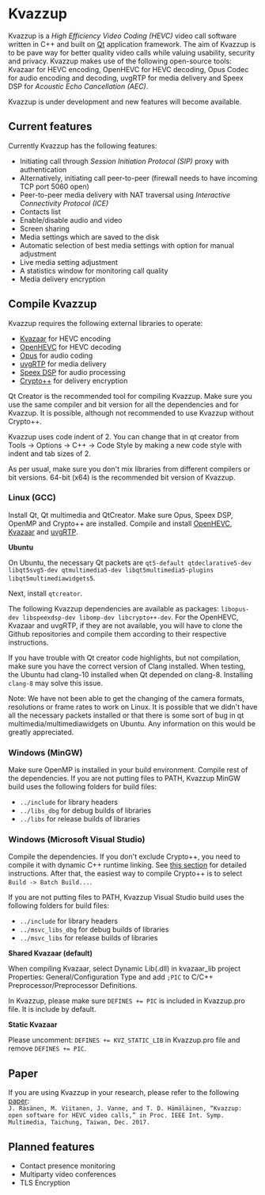 Kvazzup
=======

Kvazzup is a *High Efficiency Video Coding (HEVC)* video call software written in C++ and built on [Qt](https://www.qt.io/) application framework. The aim of Kvazzup is to be pave way for better quality video calls while valuing usability, security and privacy. Kvazzup makes use of the following open-source tools: Kvazaar for HEVC encoding, OpenHEVC for HEVC decoding, Opus Codec for audio encoding and decoding, uvgRTP for media delivery and Speex DSP for *Acoustic Echo Cancellation (AEC)*. 

Kvazzup is under development and new features will become available.

## Current features 

Currently Kvazzup has the following features:
- Initiating call through *Session Initiation Protocol (SIP)* proxy with authentication
- Alternatively, initiating call peer-to-peer (firewall needs to have incoming TCP port 5060 open)
- Peer-to-peer media delivery with NAT traversal using *Interactive Connectivity Protocol (ICE)*
- Contacts list
- Enable/disable audio and video
- Screen sharing
- Media settings which are saved to the disk
- Automatic selection of best media settings with option for manual adjustment
- Live media setting adjustment
- A statistics window for monitoring call quality
- Media delivery encryption

## Compile Kvazzup

Kvazzup requires the following external libraries to operate: 
- [Kvazaar](https://github.com/ultravideo/kvazaar) for HEVC encoding
- [OpenHEVC](https://github.com/OpenHEVC/openHEVC) for HEVC decoding
- [Opus](http://opus-codec.org/) for audio coding
- [uvgRTP](https://github.com/ultravideo/uvgRTP) for media delivery
- [Speex DSP](https://www.speex.org/) for audio processing
- [Crypto++](https://cryptopp.com/) for delivery encryption

Qt Creator is the recommended tool for compiling Kvazzup. Make sure you use the same compiler and bit version for all the dependencies and for Kvazzup. It is possible, although not recommended to use Kvazzup without Crypto++.

Kvazzup uses code indent of 2. You can change that in qt creator from Tools -> Options -> C++ -> Code Style by making a new code style with indent and tab sizes of 2.

As per usual, make sure you don't mix libraries from different compilers or bit versions. 64-bit (x64) is the recommended bit version of Kvazzup.

### Linux (GCC)

Install Qt, Qt multimedia and QtCreator. Make sure Opus, Speex DSP, OpenMP and Crypto++ are installed. Compile and install [OpenHEVC](https://github.com/OpenHEVC/openHEVC), [Kvazaar](https://github.com/ultravideo/kvazaar) and [uvgRTP](https://github.com/ultravideo/uvgRTP).

**Ubuntu**

On Ubuntu, the necessary Qt packets are `qt5-default qtdeclarative5-dev libqt5svg5-dev qtmultimedia5-dev libqt5multimedia5-plugins libqt5multimediawidgets5`.

Next, install `qtcreator`.

The following Kvazzup dependencies are available as packages: `libopus-dev libspeexdsp-dev libomp-dev libcrypto++-dev`. For the OpenHEVC, Kvazaar and uvgRTP, if they are not available, you will have to clone the Github repositories and compile them according to their respective instructions.

If you have trouble with Qt creator code highlights, but not compilation, make sure you have the correct version of Clang installed. When testing, the Ubuntu had clang-10 installed when Qt depended on clang-8. Installing `clang-8` may solve this issue.

Note: We have not been able to get the changing of the camera formats, resolutions or frame rates to work on Linux. It is possible that we didn't have all the necessary packets installed or that there is some sort of bug in qt multimedia/multimediawidgets on Ubuntu. Any information on this would be greatly appreciated.

### Windows (MinGW)

Make sure OpenMP is installed in your build environment. Compile rest of the dependencies. If you are not putting files to PATH, Kvazzup MinGW build uses the following folders for build files:
- `../include` for library headers
- `../libs_dbg` for debug builds of libraries
- `../libs` for release builds of libraries

### Windows (Microsoft Visual Studio)

Compile the dependencies. If you don't exclude Crypto++, you need to compile it with dynamic C++ runtime linking. See [this section](https://cryptopp.com/wiki/Visual_Studio#Runtime_Linking) for detailed instructions. After that, the easiest way to compile Crypto++ is to select `Build -> Batch Build...`.

If you are not putting files to PATH, Kvazzup Visual Studio build uses the following folders for build files:
- `../include` for library headers
- `../msvc_libs_dbg` for debug builds of libraries
- `../msvc_libs` for release builds of libraries

**Shared Kvazaar (default)**

When compiling Kvazaar, select Dynamic Lib(.dll) in kvazaar_lib project Properties: General/Configuration Type and add `;PIC` to C/C++ Preprocessor/Preprocessor Definitions. 

In Kvazzup, please make sure `DEFINES += PIC` is included in Kvazzup.pro file. It is include by default.

**Static Kvazaar**

Please uncomment: `DEFINES += KVZ_STATIC_LIB` in Kvazzup.pro file and remove `DEFINES += PIC`.

## Paper

If you are using Kvazzup in your research, please refer to the following [paper](https://ieeexplore.ieee.org/abstract/document/8241673): <br>
`J. Räsänen, M. Viitanen, J. Vanne, and T. D. Hämäläinen, “Kvazzup: open software for HEVC video calls,” in Proc. IEEE Int. Symp. Multimedia, Taichung, Taiwan, Dec. 2017. `

## Planned features

- Contact presence monitoring
- Multiparty video conferences
- TLS Encryption
